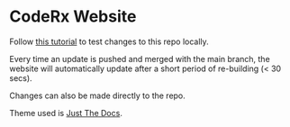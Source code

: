 # CodeRx Website

Follow [this tutorial](https://docs.github.com/en/github/working-with-github-pages/testing-your-github-pages-site-locally-with-jekyll) to test changes to this repo locally.

Every time an update is pushed and merged with the main branch, the website will automatically update after a short period of re-building (< 30 secs).

Changes can also be made directly to the repo.

Theme used is [Just The Docs](https://github.com/pmarsceill/just-the-docs).